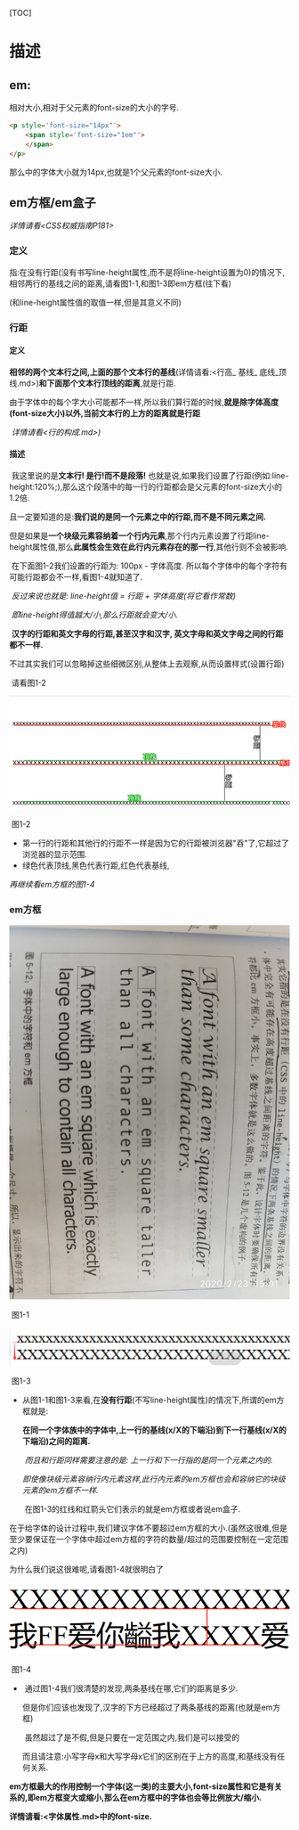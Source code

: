 [TOC]



# 描述

## em:

相对大小,相对于父元素的font-size的大小的字号.

```html
<p style='font-size="14px"'>
    <span style='font-size="1em"'>
    </span>
</p>
```

那么<span>中的字体大小就为14px,也就是1个父元素的font-size大小.

## em方框/em盒子

*详情请看<CSS权威指南P181>*

### 定义

指:在没有行距(没有书写line-height属性,而不是将line-height设置为0)的情况下,相邻两行的基线之间的距离,请看图1-1,和图1-3即em方框(往下看)

(和line-height属性值的取值一样,但是其意义不同)

### 行距

#### 定义

**相邻的两个文本行之间,上面的那个文本行的基线**(详情请看:<行高_ 基线_ 底线_顶线.md>)**和下面那个文本行顶线的距离**,就是行距.

​	由于字体中的每个字大小可能都不一样,所以我们算行距的时候,**就是除字体高度(font-size大小)以外,当前文本行的上方的距离就是行距**

​		*详情请看<行的构成.md>)*

#### 描述

​	我这里说的是**文本行! 是行!而不是段落!** 也就是说,如果我们设置了行距(例如:line-height:120%;),那么这个段落中的每一行的行距都会是父元素的font-size大小的1.2倍.

​		且一定要知道的是:**我们说的是同一个元素之中的行距,而不是不同元素之间.**

​		但是如果是**一个块级元素容纳着一个行内元素**,那个行内元素设置了行距line-height属性值,那么**此属性会生效在此行内元素存在的那一行**,其他行则不会被影响.

​	在下面图1-2我们设置的行距为: 100px - 字体高度. 所以每个字体中的每个字符有可能行距都会不一样,看图1-4就知道了.

​		*反过来说也就是: line-height值 = 行距 + 字体高度(将它看作常数)*

​		*即line-height得值越大/小,那么行距就会变大/小.*

​	**汉字的行距和英文字母的行距,甚至汉字和汉字, 英文字母和英文字母之间的行距都不一样.**

​	不过其实我们可以忽略掉这些细微区别,从整体上去观察,从而设置样式(设置行距)

​	请看图1-2

![](../..//picture/行距.png)

​																图1-2

- 第一行的行距和其他行的行距不一样是因为它的行距被浏览器"吞"了,它超过了浏览器的显示范围.
- 绿色代表顶线,黑色代表行距,红色代表基线, 

*再继续看em方框的图1-4*

### em方框

![](../..//picture/QQ图片20200223150153.jpg)

​																		图1-1

![](../..//picture/em方框.png)

​																		图1-3

- ​    从图1-1和图1-3来看,在**没有行距**(不写line-height属性)的情况下,所谓的em方框就是:

  ​		**在同一个字体族中的字体中,上一行的基线(x/X的下端沿)到下一行基线(x/X的下端沿)之间的距离.**

  ​		*而且和行距同样需要注意的是: 上一行和下一行指的是同一个元素之内的.*

  ​		*即使像块级元素容纳行内元素这样,此行内元素的em方框也会和容纳它的块级元素的em方框不一样.*

  ​	在图1-3的红线和红箭头它们表示的就是em方框或者说em盒子.

在于给字体的设计过程中,我们建议字体不要超过em方框的大小.(虽然这很难,但是至少要保证在一个字体中超过em方框的字符的数量/超过的范围要控制在一定范围之内)

为什么我们说这很难呢,请看图1-4就很明白了

![](../..//picture/em方框1-2.png)

​																		图1-4

- ​    通过图1-4我们很清楚的发现,两条基线在哪,它们的距离是多少.

  ​    但是你们应该也发现了,汉字的下方已经超过了两条基线的距离(也就是em方框)

  ​	虽然超过了是不假,但是只要在一定范围之内,我们是可以接受的

  ​	而且请注意:小写字母x和大写字母x它们的区别在于上方的高度,和基线没有任何关系.

**em方框最大的作用控制一个字体(这一类)的主要大小,font-size属性和它是有关系的,即em方框变大或缩小,那么在em方框中的字体也会等比例放大/缩小.**

**详情请看:<字体属性.md>中的font-size.**